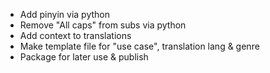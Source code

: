 - Add pinyin via python
- Remove "All caps" from subs via python
- Add context to translations
- Make template file for "use case", translation lang & genre
- Package for later use & publish